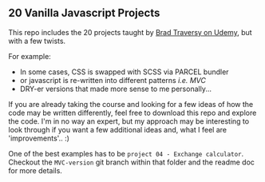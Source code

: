 ## 20 Vanilla Javascript Projects

This repo includes the 20 projects taught by [Brad Traversy on Udemy](https://www.udemy.com/course/web-projects-with-vanilla-javascript/), but with a few twists.

For example:

- In some cases, CSS is swapped with SCSS via PARCEL bundler
- or javascript is re-written into different patterns _i.e. MVC_
- DRY-er versions that made more sense to me personally...

If you are already taking the course and looking for a few ideas of how the code may be written differently, feel free to download this repo and explore the code. I'm in no way an expert, but my approach may be interesting to look through if you want a few additional ideas and, what I feel are 'improvements'.. :)

One of the best examples has to be `project 04 - Exchange calculator`. Checkout the `MVC-version` git branch within that folder and the readme doc for more details.
